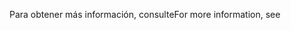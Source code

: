 <span data-ttu-id="1dedd-101">Para obtener más información, consulte</span><span class="sxs-lookup"><span data-stu-id="1dedd-101">For more information, see</span></span>